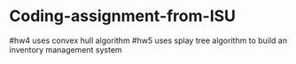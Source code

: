 # Coding-assignment-from-ISU
#hw4 uses convex hull algorithm
#hw5 uses splay tree algorithm to build an inventory management system

